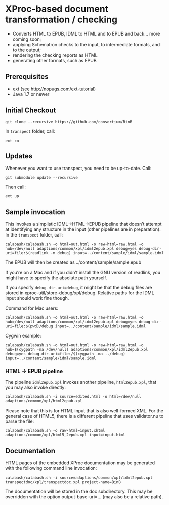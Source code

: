 # XProc-based document transformation / checking

 * Converts HTML to EPUB, IDML to HTML and to EPUB and back… more coming soon;
 * applying Schematron checks to the input, to intermediate formats, and to the output;
 * rendering the checking reports as HTML
 * generating other formats, such as EPUB

## Prerequisites

 * ext (see http://nopugs.com/ext-tutorial)
 * Java 1.7 or newer

## Initial Checkout

    git clone --recursive https://github.com/consortium/BinB

In ```transpect``` folder, call:

    ext co

## Updates

Whenever you want to use transpect, you need to be up-to-date. 
Call:

    git submodule update --recursive

Then call:

    ext up

## Sample invocation

This invokes a simplistic IDML→HTML→EPUB pipeline that doesn’t attempt at identifying any 
structure in the input (other pipelines are in preparation). 
In the ```transpect``` folder, call:

    calabash/calabash.sh -o html=out.html -o raw-html=raw.html -o hub=/dev/null adaptions/common/xpl/idml2epub.xpl debug=yes debug-dir-uri=file:$(readlink -m debug) input=../content/sample/idml/sample.idml

The EPUB will then be created as ../content/sample/sample.epub

If you’re on a Mac and if you didn’t install the GNU version of readlink, you might have to specify the absolute path yourself.

If you specify ```debug-dir-uri=debug```, it might be that the debug files are stored in xproc-util/store-debug/xpl/debug. 
Relative paths for the IDML input should work fine though.

Command for Mac users:

    calabash/calabash.sh -o html=out.html -o raw-html=raw.html -o hub=/dev/null adaptions/common/xpl/idml2epub.xpl debug=yes debug-dir-uri=file:$(pwd)/debug input=../content/sample/idml/sample.idml

Cygwin example:

    calabash/calabash.sh -o html=out.html -o raw-html=raw.html -o hub=$(cygpath -ma /dev/null) adaptions/common/xpl/idml2epub.xpl debug=yes debug-dir-uri=file:/$(cygpath -ma ../debug) input=../content/sample/idml/sample.idml

### HTML → EPUB pipeline

The pipeline ```idml2epub.xpl``` invokes another pipeline, ```html2epub.xpl```, that you may also invoke directly:

    calabash/calabash.sh -i source=edited.html -o html=/dev/null adaptions/common/xpl/html2epub.xpl

Please note that this is for HTML input that is also well-formed XML. For the general case of HTML5, there is a different
pipeline that uses validator.nu to parse the file:

    calabash/calabash.sh -o raw-html=input.xhtml adaptions/common/xpl/html5_2epub.xpl input=input.html
 

## Documentation

HTML pages of the embedded XProc documentation may be generated with the following command line invocation: 

    calabash/calabash.sh -i source=adaptions/common/xpl/idml2epub.xpl transpectdoc/xpl/transpectdoc.xpl project-name=BinB

The documentation will be stored in the doc subdirectory. This may be overridden with the option output-base-uri=… (may also be a relative path).
